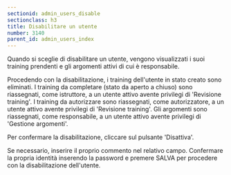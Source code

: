 ```yaml
---
sectionid: admin_users_disable
sectionclass: h3
title: Disabilitare un utente
number: 3140
parent_id: admin_users_index
---
```

Quando si sceglie di disabilitare un utente, vengono visualizzati i suoi training prendenti e gli argomenti attivi di cui è responsabile.

Procedendo con la disabilitazione, i training dell'utente in stato creato sono eliminati. I training da completare (stato da aperto a chiuso) sono riassegnati, come istruttore, a un utente attivo avente privilegi di 'Revisione training'. I training da autorizzare sono riassegnati, come autorizzatore, a un utente attivo avente privilegi di 'Revisione training'. Gli argomenti sono riassegnati, come responsabile, a un utente attivo avente privilegi di 'Gestione argomenti'.

Per confermare la disabilitazione, cliccare sul pulsante 'Disattiva'.

Se necessario, inserire il proprio commento nel relativo campo.
Confermare la propria identità inserendo la password e premere SALVA per procedere con la disabilitazione dell'utente.
